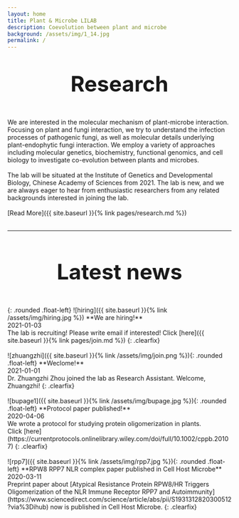 ```yaml
---
layout: home
title: Plant & Microbe LILAB
description: Coevolution between plant and microbe
background: /assets/img/1_14.jpg
permalink: /
---
```

&nbsp;
&nbsp;
<p align="center">
<font size="12">
  <b>Research</b>
</font>
</p>
<br/>
<br/>
We are interested in the molecular mechanism of plant-microbe interaction. Focusing on plant and fungi interaction, we try to understand the infection processes of pathogenic fungi, as well as molecular details underlying plant-endophytic fungi interaction. We employ a variety of approaches including molecular genetics, biochemistry, functional genomics, and cell biology to investigate co-evolution between plants and microbes.
<br/>
<br/>
The lab will be situated at the Institute of Genetics and Developmental Biology, Chinese Academy of Sciences from 2021. The lab is new, and we are always eager to hear from enthusiastic researchers from any related backgrounds interested in joining the lab.
<br/>
<br/>
[Read More]({{ site.baseurl }}{% link pages/research.md %})
<br/>
<br/>

---


<br/>
<br/>
<p align="center">
<font size="12">
<b>Latest news</b>
</font>
</p>
<br/>
<br/>
{: .rounded .float-left}
![hiring]({{ site.baseurl }}{% link /assets/img/hiring.jpg %})
**We are hiring!**<br/>
2021-01-03<br/>
The lab is recruiting! Please write email if interested!
Click [here]({{ site.baseurl }}{% link pages/join.md %})
{: .clearfix}
<br/>
<br/>
![zhuangzhi]({{ site.baseurl }}{% link /assets/img/join.png %}){: .rounded .float-left}
**Weclome!**<br/>
2021-01-01<br/>
Dr. Zhuangzhi Zhou joined the lab as Research Assistant. Welcome, Zhuangzhi!
{: .clearfix}
<br/>
<br/>
![bupage1]({{ site.baseurl }}{% link /assets/img/bupage.jpg %}){: .rounded .float-left}
**Protocol paper published!**<br/>
2020-04-06<br/>
We wrote a protocol for studying protein oligomerization in plants.<br/>
Click [here](https://currentprotocols.onlinelibrary.wiley.com/doi/full/10.1002/cppb.20107)
{: .clearfix}
<br/>
<br/>
![rpp7]({{ site.baseurl }}{% link /assets/img/rpp7.jpg %}){: .rounded .float-left}
**RPW8 RPP7 NLR complex paper published in Cell Host Microbe**<br/>
2020-03-11<br/>
Preprint paper about [Atypical Resistance Protein RPW8/HR Triggers Oligomerization of the NLR Immune Receptor RPP7 and Autoimmunity](https://www.sciencedirect.com/science/article/abs/pii/S1931312820300512?via%3Dihub) now is published in Cell Host Microbe.
{: .clearfix}
